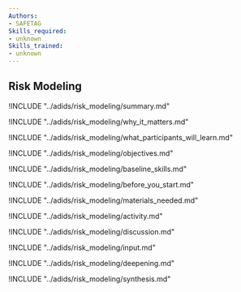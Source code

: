 ```yaml
---
Authors:
- SAFETAG
Skills_required:
- unknown
Skills_trained:
- unknown
---
```


##  Risk Modeling

<!-- ![](images/capacity_assessment.png "") -->

!INCLUDE "../adids/risk_modeling/summary.md"

<!-- Why The Topic Matters -->

!INCLUDE "../adids/risk_modeling/why_it_matters.md"

<!--  What Participants Will Learn -->

!INCLUDE "../adids/risk_modeling/what_participants_will_learn.md"

<!-- Objectives {.sidebar} -->

!INCLUDE "../adids/risk_modeling/objectives.md"

<!-- Baseline Skills -->

!INCLUDE "../adids/risk_modeling/baseline_skills.md"

<!-- Before you Start -->

!INCLUDE "../adids/risk_modeling/before_you_start.md"

<!-- Materials Needed -->

!INCLUDE "../adids/risk_modeling/materials_needed.md"

<!--Activity {.activity} -->

!INCLUDE "../adids/risk_modeling/activity.md"

<!--Discussion -->

!INCLUDE "../adids/risk_modeling/discussion.md"

<!-- Input -->

!INCLUDE "../adids/risk_modeling/input.md"

<!-- Deepening -->

!INCLUDE "../adids/risk_modeling/deepening.md"

<!--Synthesis {.synthesis} -->

!INCLUDE "../adids/risk_modeling/synthesis.md"